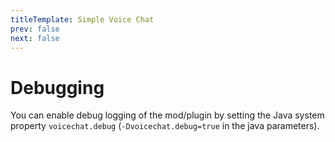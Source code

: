```yaml
---
titleTemplate: Simple Voice Chat
prev: false
next: false
---
```


# Debugging

You can enable debug logging of the mod/plugin by setting the Java system property `voicechat.debug` (`-Dvoicechat.debug=true` in the java parameters).
